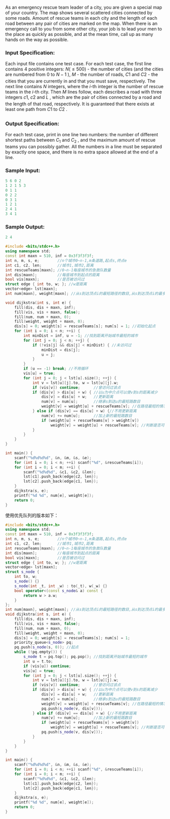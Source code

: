 As an emergency rescue team leader of a city, you are given a special map of your country. The map shows several scattered cities connected by some roads. Amount of rescue teams in each city and the length of each road between any pair of cities are marked on the map. When there is an emergency call to you from some other city, your job is to lead your men to the place as quickly as possible, and at the mean time, call up as many hands on the way as possible.
### Input Specification:

Each input file contains one test case. For each test case, the first line contains 4 positive integers: $N (≤500)$ - the number of cities (and the cities are numbered from $0$ to $N−1$ ), $M$ - the number of roads, $C_​1$​​ and $C_​2$​​ - the cities that you are currently in and that you must save, respectively. The next line contains $N$ integers, where the $i$-th integer is the number of rescue teams in the $i$-th city. Then $M$ lines follow, each describes a road with three integers $c_​1$​​, $c_​2$​​ and $L$ , which are the pair of cities connected by a road and the length of that road, respectively. It is guaranteed that there exists at least one path from $C_​1$​​ to $C_​2$ ​​.
### Output Specification:

For each test case, print in one line two numbers: the number of different shortest paths between $C_1$​​ and $C_2$ ​​, and the maximum amount of rescue teams you can possibly gather. All the numbers in a line must be separated by exactly one space, and there is no extra space allowed at the end of a line.
### Sample Input:

```swift
5 6 0 2
1 2 1 5 3
0 1 1
0 2 2
0 3 1
1 2 1
2 4 1
3 4 1
```

### Sample Output:

```swift
2 4
```

```cpp
#include <bits/stdc++.h>
using namespace std;
const int maxn = 510, inf = 0x3f3f3f3f;
int n, m, s, e;        //n个城市0~n-1,m条道路,起点s,终点e
int c1, c2, len;       //城市1,城市2,距离
int rescueTeams[maxn]; //0~n-1每座城市的急救队数量
int dis[maxn];         //每座城市到起点的距离
bool vis[maxn];        //是否被访问过
struct edge { int to, w; }; //w是距离
vector<edge> lst[maxn]; 
int num[maxn], weight[maxn]; //从s到达顶点i的最短路径的数目,从s到达顶点i的最多急救队数量

void dijkstra(int s, int e) { 
    fill(dis, dis + maxn, inf);
    fill(vis, vis + maxn, false);
    fill(num, num + maxn, 0);
    fill(weight, weight + maxn, 0);
    dis[s] = 0; weight[s] = rescueTeams[s]; num[s] = 1; //初始化起点
    for (int i = 0; i < n; ++i) {
        int minDist = inf, u = -1; //找到距离开始城市最短的城市
        for (int j = 0; j < n; ++j) {
            if (!vis[j] && dis[j] < minDist) { //未访问过
                minDist = dis[j];
                u = j;
            }
        }
        if (u == -1) break; //不用循环
        vis[u] = true; 
        for (int j = 0; j < lst[u].size(); ++j) {
            int v = lst[u][j].to, w = lst[u][j].w; 
            if (vis[v]) continue;      //曾访问过该点
            if (dis[v] > dis[u] + w) { //以u为中介点可以使v到s的距离减少
                dis[v] = dis[u] + w;   //更新距离
                num[v] = num[u];       //继承s到达u的最短路数目
                weight[v] = weight[u] + rescueTeams[v]; //在路径最短的情况下,使得救援队数量最多,更新点权
            } else if (dis[v] == dis[u] + w) {//不用更新距离 
                num[v] += num[u];      //加上新的最短路数目 
                if (weight[u] + rescueTeams[v] > weight[v]) 
                    weight[v] = weight[u] + rescueTeams[v]; //判断是否可以得到更大的点权
            } 
        }
    }
}

int main() {
    scanf("%d%d%d%d", &n, &m, &s, &e);
    for (int i = 0; i < n; ++i) scanf("%d", &rescueTeams[i]);
    for (int i = 0; i < m; ++i) {
        scanf("%d%d%d", &c1, &c2, &len);
        lst[c1].push_back(edge{c2, len});
        lst[c2].push_back(edge{c1, len});
    } 
    dijkstra(s, e);
    printf("%d %d", num[e], weight[e]);
    return 0;
}
```
使用优先队列的版本如下：
```cpp
#include <bits/stdc++.h>
using namespace std;
const int maxn = 510, inf = 0x3f3f3f3f;
int n, m, s, e;        //n个城市0~n-1,m条道路,起点s,终点e
int c1, c2, len;       //城市1,城市2,距离
int rescueTeams[maxn]; //0~n-1每座城市的急救队数量
int dis[maxn];         //每座城市到起点的距离
bool vis[maxn];        //是否被访问过
struct edge { int to, w; }; //w是距离
vector<edge> lst[maxn]; 
struct s_node {
    int to, w;
    s_node() {}
    s_node(int _t, int _w) : to(_t), w(_w) {}
    bool operator<(const s_node& a) const {
        return w > a.w;      
    }
};
int num[maxn], weight[maxn]; //从s到达顶点i的最短路径的数目,从s到达顶点i的最多急救队数量
void dijkstra(int s, int e) { 
    fill(dis, dis + maxn, inf);
    fill(vis, vis + maxn, false);
    fill(num, num + maxn, 0);
    fill(weight, weight + maxn, 0);
    dis[s] = 0; weight[s] = rescueTeams[s]; num[s] = 1;
    priority_queue<s_node> pq;
    pq.push(s_node(s, 0)); //起点
    while (!pq.empty()) {
        s_node t = pq.top(); pq.pop(); //找到距离开始城市最短的城市
        int u = t.to;
        if (vis[u]) continue;
        vis[u] = true; 
        for (int j = 0; j < lst[u].size(); ++j) {
            int v = lst[u][j].to, w = lst[u][j].w; 
            if (vis[v]) continue;      //曾访问过该点
            if (dis[v] > dis[u] + w) { //以u为中介点可以使v到s的距离减少
                dis[v] = dis[u] + w;   //更新距离
                num[v] = num[u];       //继承s到达u的最短路数目
                weight[v] = weight[u] + rescueTeams[v]; //在路径最短的情况下,使得救援队数量最多,更新点权
                pq.push(s_node(v, dis[v]));
            } else if (dis[v] == dis[u] + w) {//不用更新距离 
                num[v] += num[u];      //加上新的最短路数目 
                if (weight[u] + rescueTeams[v] > weight[v]) 
                    weight[v] = weight[u] + rescueTeams[v]; //判断是否可以得到更大的点权
                pq.push(s_node(v, dis[v]));
            } 
        }
    }
}

int main() {
    scanf("%d%d%d%d", &n, &m, &s, &e);
    for (int i = 0; i < n; ++i) scanf("%d", &rescueTeams[i]);
    for (int i = 0; i < m; ++i) {
        scanf("%d%d%d", &c1, &c2, &len);
        lst[c1].push_back(edge{c2, len});
        lst[c2].push_back(edge{c1, len});
    } 
    dijkstra(s, e);
    printf("%d %d", num[e], weight[e]);
    return 0;
}
```
